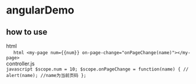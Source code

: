 
# angularDemo
## how to use
   html </br>
      ``` html
      <my-page num={{num}} on-page-change="onPageChange(name)"></my-page>
       ```
       </br>
   controller.js </br>
      ``` javascript
   $scope.num = 10;
   $scope.onPageChange = function(name) {
   // alert(name);
   //name为当前页码
            }; 
            ```
            </br>
         
          
   
